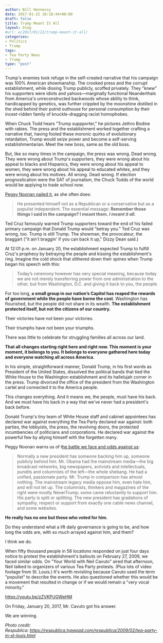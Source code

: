 ```yaml
---
author: Bill Hennessy
date: 2017-01-22 18:18:44+00:00
draft: false
title: Trump Meant It All
layout: blog
#url: e/2017/01/22/trump-meant-it-all/
categories:
- Politics
- Trump
tags:
- Tea Party News
- Trump
type: "post"
---
```


Trump's enemies took refuge in the self-created narrative that his campaign was 100% American showmanship. The crooked press and the corrupt establishment, while dissing Trump publicly, scoffed privately. They "knew" his supporters were idiots and yahoos—marginally functional Neanderthals from America's unreconstructed backwoods whose ability to think, handicapped by genetics, was further crippled by the moonshine distilled in the shed behind their putrid outhouse for personal consumption by their incest-ridden family of knuckle-dragging racist homophobes.

When Chuck Todd hears "Trump suppporter," he pictures Jethro Bodine with rabies. The press and the establishment worked together crafting a narrative that, having fooled these moronic quirks of evolutionary retardation, Trump would seize power and become a self-serving establishmentarian. Meet the new boss, same as the old boss.

But, like so many times in the campaign, the press was wrong. Dead wrong. They were wrong about Trump's supporters, they were wrong about his appeal to blacks and Hispanics, they were wrong about his appeal to women, they were wrong about his appeal to educated whites, and they were wrong about his motives. All wrong. Dead wrong. If election prognostication were the SAT of journalism, the Chuck Todds of the world would be applying to trade school now.

[Peggy Noonan nailed it](https://www.wsj.com/articles/president-trump-declares-independence-1484956174), as she often does:



> He presented himself not as a Republican or a conservative but as a populist independent. The essential message: **Remember those things I said in the campaign? I meant them. _I meant it all._**



Ted Cruz famously warned Trump supporters toward the end of his failed primary campaign that Donald Trump would "betray you." Ted Cruz was wrong, too. Trump is still Trump. The showman, the provocateur, the braggart ("it ain't braggin' if you can back it up," Dizzy Dean said.)

At 12:01 p.m. on January 20, the establishment expected Trump to fulfill Cruz's prophecy by betraying the people and kissing the establishment's ring. Imagine the cold shock that slithered down their spines when Trump began his speech with this:



> Today’s ceremony however has very special meaning, because today we are not merely transferring power from one administration to the other, but from Washington, D.C. and giving it back to you, the people.

For too long, **a small group in our nation’s Capitol has reaped the rewards of government while the people have borne the cost**. Washington has flourished, but the people did not share in its wealth. **The establishment protected itself, but not the citizens of our country.**

Their victories have not been your victories.

Their triumphs have not been your triumphs.

There was little to celebrate for struggling families all across our land.

**That all changes starting right here and right now. This moment is your moment, it belongs to you. It belongs to everyone gathered here today and everyone watching all across America.**



In his simple, straightforward manner, Donald Trump, in his first words as President of the United States, dissolved the political bands that tied the White House to the Washington establishment and its hallelujah corner in the press. Trump divorced the office of the president from the Washington cartel and connected it to the America people.

This changes everything. And it means we, the people, must have his back. And we must have his back in a way that we've never had a president's back before.

Donald Trump's tiny team of White House staff and cabinet appointees has declared war against everything the Tea Party declared war against: both parties, the lobbyists, the press, the revolving doors, the protected incumbencies of politicians and corporations. He declared war against the powerful few by allying himself with the forgetten many.

Peggy Noonan warns us of t[he battle we face and odds against us](https://www.wsj.com/articles/president-trump-declares-independence-1484956174):



> Normally a new president has someone backing him up, someone publicly behind him. Mr. Obama had the mainstream media—the big broadcast networks, big newspapers, activists and intellectuals, pundits and columnists of the left—the whole shebang. He had a unified, passionate party. Mr. Trump in comparison has almost nothing. The mainstream legacy media oppose him, even hate him, and will not let up. The columnists, thinkers and magazines of the right were mostly NeverTrump; some came reluctantly to support him. His party is split or splitting. The new president has gradations of sympathy, respect or support from exactly one cable news channel, and some websites.

**He really has no one but those who voted for him.**

Do they understand what a lift daily governance is going to be, and how long the odds are, with so much arrayed against him, and them?



I think we do.

When fifty thousand people in 58 locations responded on just four days notice to protest the establishment's bailouts on February 27, 2009, we faced similar odds. On "Your World with Neil Cavuto" aired that afternoon, Neil talked to organizers of various Tea Party protests. (Plus lots of video footage from St. Louis.) It's worth revisiting because Cavuto used the term "populist" to describe the events. He also questioned whether this would be a movement that resulted in change or if we would remain a "very vocal minority."

https://youtu.be/zZVKPUGWeHM

On Friday, January 20, 2017, Mr. Cavuto got his answer.

We are winning.



_Photo credit: Respublica: https://respublica.typepad.com/respublica/2009/02/tea-party-in-st-louis.html_
